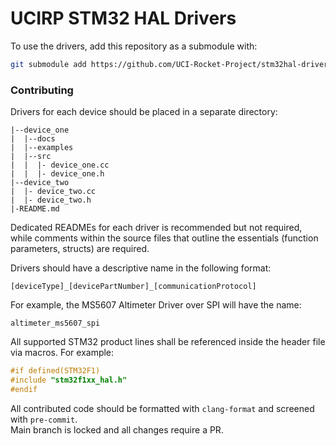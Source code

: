 # UCIRP STM32 HAL Drivers
To use the drivers, add this repository as a submodule with:
```sh
git submodule add https://github.com/UCI-Rocket-Project/stm32hal-drivers.git lib
```

### Contributing
Drivers for each device should be placed in a separate directory:
```
|--device_one
|  |--docs
|  |--examples
|  |--src
|  |  |- device_one.cc
|  |  |- device_one.h
|--device_two
|  |- device_two.cc
|  |- device_two.h
|-README.md
```
Dedicated READMEs for each driver is recommended but not required, while comments within the source files that outline the essentials (function parameters, structs) are required.

Drivers should have a descriptive name in the following format:
```
[deviceType]_[devicePartNumber]_[communicationProtocol]
```
For example, the MS5607 Altimeter Driver over SPI will have the name:
```
altimeter_ms5607_spi
```

All supported STM32 product lines shall be referenced inside the header file via macros. For example:
```c
#if defined(STM32F1)
#include "stm32f1xx_hal.h"
#endif
```

All contributed code should be formatted with `clang-format` and screened with `pre-commit`.\
Main branch is locked and all changes require a PR.
